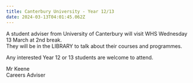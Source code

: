 ```yaml
---
title: Canterbury University - Year 12/13
date: 2024-03-13T04:01:45.062Z
---
```

A student adviser from University of Canterbury will visit WHS Wednesday 13 March at 2nd break.  
They will be in the LIBRARY to talk about their courses and programmes. 

Any interested Year 12 or 13 students are welcome to attend.

Mr Keene  
Careers Adviser
